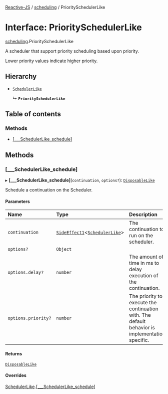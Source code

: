 [Reactive-JS](../README.md) / [scheduling](../modules/scheduling.md) / PrioritySchedulerLike

# Interface: PrioritySchedulerLike

[scheduling](../modules/scheduling.md).PrioritySchedulerLike

A scheduler that support priority scheduling based upon priority.

Lower priority values indicate higher priority.

## Hierarchy

- [`SchedulerLike`](scheduling.SchedulerLike.md)

  ↳ **`PrioritySchedulerLike`**

## Table of contents

### Methods

- [[\_\_\_SchedulerLike\_schedule]](scheduling.PrioritySchedulerLike.md#[___schedulerlike_schedule])

## Methods

### [\_\_\_SchedulerLike\_schedule]

▸ **[___SchedulerLike_schedule]**(`continuation`, `options?`): [`DisposableLike`](util.DisposableLike.md)

Schedule a continuation on the Scheduler.

#### Parameters

| Name | Type | Description |
| :------ | :------ | :------ |
| `continuation` | [`SideEffect1`](../modules/functions.md#sideeffect1)<[`SchedulerLike`](scheduling.SchedulerLike.md)\> | The continuation to run on the scheduler. |
| `options?` | `Object` |  |
| `options.delay?` | `number` | The amount of time in ms to delay execution of the continuation. |
| `options.priority?` | `number` | The priority to execute the continuation with. The default behavior is implementation specific. |

#### Returns

[`DisposableLike`](util.DisposableLike.md)

#### Overrides

[SchedulerLike](scheduling.SchedulerLike.md).[[___SchedulerLike_schedule]](scheduling.SchedulerLike.md#[___schedulerlike_schedule])
